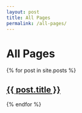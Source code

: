 ```yaml
---
layout: post
title: All Pages
permalink: /all-pages/
---
```

<h1>All Pages</h1>

  {% for post in site.posts %}
  <article>
    <h2>
      <a href="{{ post.url }}">
        {{ post.title }}
      </a>
    </h2>
  </article>
{% endfor %}



